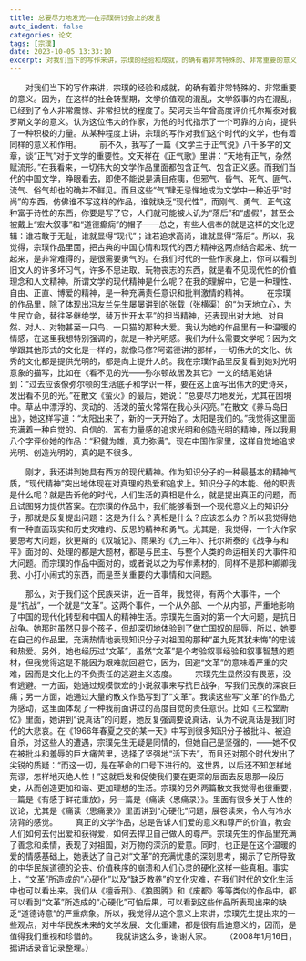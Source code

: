 ```yaml
---
title: 总要尽力地发光——在宗璞研讨会上的发言
auto_indent: false
categories: 论文
tags: [宗璞]
date: 2023-10-05 13:33:10
excerpt: 对我们当下的写作来讲，宗璞的经验和成就，的确有着非常特殊的、非常重要的意义。因为，在这样的社会转型期，文学价值观的混乱，文学叙事的内在混乱，已经到了令人非常震惊、非常担忧的程度了。契诃夫当年曾高度评价托尔斯泰对俄罗斯文学的意义。认为这位伟大的作家，为他的时代指示了一个可靠的方向，提供了一种积极的力量。从某种程度上讲，宗璞的写作对我们这个时代的文学，也有着同样的意义和作用。
---
```

　　对我们当下的写作来讲，宗璞的经验和成就，的确有着非常特殊的、非常重要的意义。因为，在这样的社会转型期，文学价值观的混乱，文学叙事的内在混乱，已经到了令人非常震惊、非常担忧的程度了。契诃夫当年曾高度评价托尔斯泰对俄罗斯文学的意义。认为这位伟大的作家，为他的时代指示了一个可靠的方向，提供了一种积极的力量。从某种程度上讲，宗璞的写作对我们这个时代的文学，也有着同样的意义和作用。
　　前不久，我写了一篇《文学主于正气说》八千多字的文章，谈“正气”对于文学的重要性。文天祥在《正气歌》里讲：“天地有正气，杂然赋流形。”在我看来，一切伟大的文学作品里面都包含正气、包含正义感。而我们当代的中国文学，睁眼看去，即使不能说是满目疮痍，但邪气、昏气、死气、匪气、流气、俗气却也的确并不鲜见。而且这些“气”肆无忌惮地成为文学中一种近乎“时尚”的东西，仿佛谁不写这样的作品，谁就缺乏“现代性”，而刚气、勇气、正气这种富于诗性的东西，你要是写了它，人们就可能被人讥为“落后”和“虚假”，甚至会被戴上“宏大叙事”和“道德癫痫”的帽子——总之，有些人信奉的就是这样的文化逻辑：谁若敢于无耻，谁就显得“现代”；谁若追求高尚，谁就显得“落后”。所以，我觉得，宗璞作品里面，把古典的中国心情和现代的西方精神这两点结合起来、统一起来，是非常难得的，是很需要勇气的。在我们时代的一些作家身上，你可以看到旧文人的许多坏习气，许多不思进取、玩物丧志的东西，就是看不见现代性的价值理念和人文精神。所谓文学的现代精神是什么呢？在我的理解中，它是一种理性、自由、正直、博爱的精神，是一种充满责任意识和批判激情的精神。
　　在宗璞的作品里，除了体现出冯友兰先生屡屡讲到的张载（张横渠）的“为天地立心，为生民立命，替往圣继绝学，替万世开太平”的担当精神，还表现出对大地、对自然、对人、对物甚至一只鸟、一只猫的那种大爱。我认为她的作品里有一种温暖的情感，在这里我想特别强调的，就是一种光明感。我们为什么需要文学呢？因为文学跟其他形式的文化是一样的，就像马修?阿诺德讲的那样，一切伟大的文化、优秀的文化都是提供光明的，都是向上提升人的。我在宗璞作品里反复看到她对光明意象的描写，比如在《看不见的光——弥尔顿故居及其它》一文的结尾她讲到：“过去应该像弥尔顿的生活底子和学识一样，要在这上面写出伟大的史诗来，发出看不见的光。”在散文《萤火》的最后，她说：“总要尽力地发光，尤其在困境中。草丛中漂浮的、灵动的、活泼的萤火常常在我心头闪亮。”在散文《养马岛日出》，她这样写道：“太阳出来了，新的一天开始了。太阳是我们的。”我觉得这里面充满着一种自觉的、自信的、富有力量感的追求光明和创造光明的精神，所以我用八个字评价她的作品：“积健为雄，真力弥满”。现在中国作家里，这样自觉地追求光明、创造光明的，真的是不很多。

　　刚才，我还讲到她具有西方的现代精神。作为知识分子的一种最基本的精神气质，“现代精神”突出地体现在对真理的热爱和追求上。知识分子的本能、他的职责是什么呢？就是告诉他的时代，人们生活的真相是什么，就是提出真正的问题，而且试图努力提供答案。在宗璞的作品中，我们能够看到一个现代意义上的知识分子，那就是反复提出问题：这是为什么？真相是什么？应该怎么办？所以我觉得她有一种直面现实和历史灾难的、反思的精神和勇气。尤其是，我觉得，一个大作家要思考大问题，狄更斯的《双城记》、雨果的《九三年》、托尔斯泰的《战争与和平》面对的、处理的都是大题材，都是与民主、与整个人类的命运相关的大事件和大问题。而宗璞的作品中面对的，或者说以之为写作素材的，同样不是那种卿卿我我、小打小闹式的东西，而是至关重要的大事情和大问题。

　　那么，对于我们这个民族来讲，近一百年，我觉得，有两个大事件，一个是“抗战”，一个就是“文革”。这两个事件，一个从外部、一个从内部，严重地影响了中国的现代化转型和中国人的精神生活。宗璞先生面对的第一个大问题，是抗日战争。她那时虽然只是个孩子，但却深切地体验到了做亡国奴的屈辱，所以，她要在自己的作品里，充满热情地表现知识分子对祖国的那种“虽九死其犹未悔”的忠诚和热爱。另外，她也经历过“文革”，虽然“文革”是个考验叙事经验和叙事智慧的题材，但我觉得这是不能因为艰难就回避它，因为，回避“文革”的意味着严重的灾难，因而是文化上的不负责任的逃避主义态度。
　　宗璞先生显然没有畏葸，没有逃避。一方面，她通过规模恢宏的小说叙事来写抗日战争，写我们民族的深哀巨痛；另一方面，她通过大量的散文作品写到了“文革”。我读这些写“文革”的作品尤为感动，这里面体现了一种我前面讲过的高度自觉的责任意识。比如《三松堂断忆》里面，她讲到“说真话”的问题，她反复强调要说真话，认为不说真话是我们时代的大悲哀。在《1966年春夏之交的某一天》中写到很多知识分子被批斗、被迫自杀，对这些人的遭遇，宗璞先生无疑是同情的，但她自己是坚强的，——她不仅在被批斗和羞辱的巨大痛苦里，选择了坚强地“活下去”，而且还对那个时代发出了尖锐的质疑：“而这一切，是在革命的口号下进行的。这世界，以后还不知怎样地荒谬，怎样地灭绝人性！”这就启发和促使我们要在更深的层面去反思那一段历史，从而创造更加和谐、更加理想的生活。宗璞的另外两篇散文我觉得也很重要，一篇是《有感于鲜花重放》，另一篇是《痛读〈思痛录〉》。里面有很多关于人性的议论，尤其是《痛读〈思痛录〉》里面讲到“心硬化”问题，展卷读来，令人有冷水浇背的感觉。
　　真正的文学作品，总是告诉人们爱的意义和尊严的价值，教会人们如何去付出爱和获得爱，如何去捍卫自己做人的尊严。宗璞先生的作品里充满了善念和柔情，表现了对祖国，对万物的深沉的爱意。同时，也正是在这个温暖的爱的情感基础上，她表达了自己对“文革”的充满忧患的深刻思考，揭示了它所导致的中华民族道德的沦丧、价值秩序的崩溃和人们心灵的硬化这样一些真相。事实上，“文革”所造成的“心硬化”以及“缺乏教养”的文化灾难，在我们时代的文化生活中也可以看出来。我们从《檀香刑》、《狼图腾》和《废都》等等类似的作品中，都可以看到“文革”所造成的“心硬化”可怕后果，可以看到这些作品所表现出来的缺乏“道德诗意”的严重病象。所以，我觉得从这个意义上来讲，宗璞先生提出来的一些观点，对中华民族未来的文学发展、文化重建，都是很有启迪意义的，因而，是值得我们重视和珍惜的。
　　我就讲这么多，谢谢大家。
　　（2008年1月16日，据讲话录音记录整理。）
